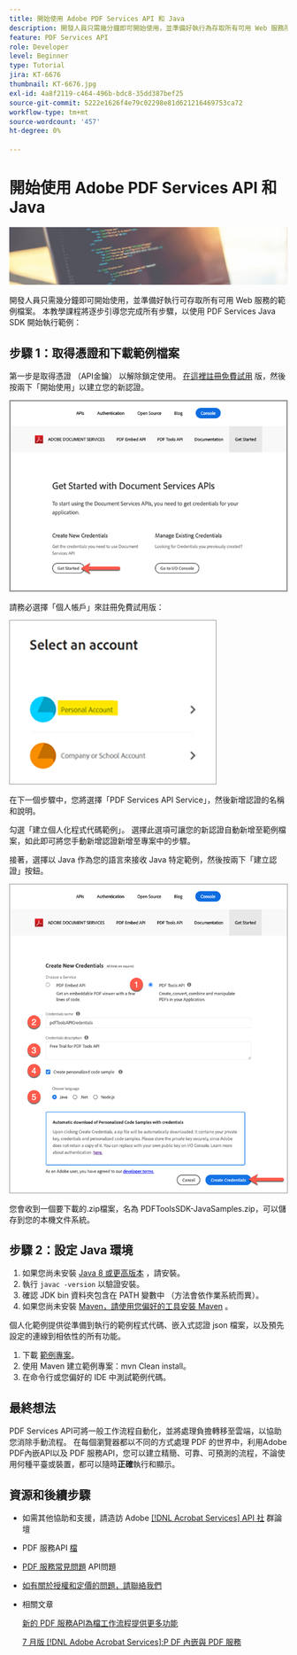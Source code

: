 ```yaml
---
title: 開始使用 Adobe PDF Services API 和 Java
description: 開發人員只需幾分鐘即可開始使用，並準備好執行為存取所有可用 Web 服務所提供的範例檔案
feature: PDF Services API
role: Developer
level: Beginner
type: Tutorial
jira: KT-6676
thumbnail: KT-6676.jpg
exl-id: 4a8f2119-c464-496b-bdc8-35dd387bef25
source-git-commit: 5222e1626f4e79c02298e81d621216469753ca72
workflow-type: tm+mt
source-wordcount: '457'
ht-degree: 0%

---
```


# 開始使用 Adobe PDF Services API 和 Java

![製作 PDF 主圖影像](assets/GettingStartedJava_hero.jpg)

開發人員只需幾分鐘即可開始使用，並準備好執行可存取所有可用 Web 服務的範例檔案。 本教學課程將逐步引導您完成所有步驟，以使用 PDF Services Java SDK 開始執行範例：

## 步驟 1：取得憑證和下載範例檔案

第一步是取得憑證 （API金鑰） 以解除鎖定使用。 [在這裡註冊免費試用](https://www.adobe.io/apis/documentcloud/dcsdk/gettingstarted.html) 版，然後按兩下「開始使用」以建立您的新認證。

![步驟 1](assets/GettingStartedJava_step1.png)

請務必選擇「個人帳戶」來註冊免費試用版：

![個人](assets/GettingStartedJava_personal.png)

在下一個步驟中，您將選擇「PDF Services API Service」，然後新增認證的名稱和說明。

勾選「建立個人化程式代碼範例」。 選擇此選項可讓您的新認證自動新增至範例檔案，如此即可將您手動新增認證新增至專案中的步驟。

接著，選擇以 Java 作為您的語言來接收 Java 特定範例，然後按兩下「建立認證」按鈕。

![憑據](assets/GettingStartedJava_credentials.png)

您會收到一個要下載的.zip檔案，名為 PDFToolsSDK-JavaSamples.zip，可以儲存到您的本機文件系統。

## 步驟 2：設定 Java 環境

1. 如果您尚未安裝 [Java 8 或更高版本](https://www.oracle.com/java/technologies/javase-downloads.html) ，請安裝。
1. 執行 `javac -version` 以驗證安裝。
1. 確認 JDK bin 資料夾包含在 PATH 變數中 （方法會依作業系統而異）。
1. 如果您尚未安裝 [Maven，請使用您偏好的工具安裝 Maven](https://maven.apache.org/install.html) 。

個人化範例提供從準備到執行的範例程式代碼、嵌入式認證 json 檔案，以及預先設定的連線到相依性的所有功能。

1. 下載 [範例專案](https://github.com/adobe/pdftools-java-sdk-samples)。
1. 使用 Maven 建立範例專案：mvn Clean install。
1. 在命令行或您偏好的 IDE 中測試範例代碼。

## 最終想法

PDF Services API可將一般工作流程自動化，並將處理負擔轉移至雲端，以協助您消除手動流程。 在每個瀏覽器都以不同的方式處理 PDF 的世界中，利用Adobe PDF內嵌API以及 PDF 服務API，您可以建立精簡、可靠、可預測的流程，不論使用何種平臺或裝置，都可以隨時&#x200B;**正確**&#x200B;執行和顯示。

## 資源和後續步驟

* 如需其他協助和支援，請造訪 Adobe [[!DNL Acrobat Services] API 社](https://community.adobe.com/t5/document-cloud-sdk/bd-p/Document-Cloud-SDK?page=1&amp;sort=latest_replies&amp;filter=all) 群論壇

* PDF 服務API [檔](https://www.adobe.com/go/pdftoolsapi_doc)

* [PDF 服務常見問題](https://community.adobe.com/t5/document-cloud-sdk/faq-for-document-services-pdf-tools-api/m-p/10726197) API問題

* [如有關於授權和定價的問題，請聯絡我們](https://www.adobe.com/go/pdftoolsapi_requestform)

* 相關文章

  [新的 PDF 服務API為檔工作流程提供更多功能](https://community.adobe.com/t5/document-services-apis/new-pdf-tools-api-brings-more-capabilities-for-document-services/m-p/11294170)

  [7 月版 [!DNL Adobe Acrobat Services]:P DF 內嵌與 PDF 服務](https://medium.com/adobetech/july-release-of-adobe-document-services-pdf-embed-and-pdf-tools-17211bf7776d)
